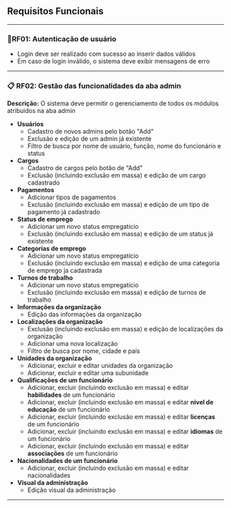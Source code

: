 ## Requisitos Funcionais
---
### 🔐RF01: Autenticação de usuário

* Login deve ser realizado com sucesso ao inserir dados válidos
* Em caso de login inválido, o sistema deve exibir mensagens de erro
---

### 📋 RF02: Gestão das funcionalidades da aba admin

**Descrição:** O sistema deve permitir o gerenciamento de todos os módulos atribuidos na aba admin
- **Usuários**
    - Cadastro de novos admins pelo botão "Add"
    - Exclusão e edição de um admin já existente
    - Filtro de busca por nome de usuário, função, nome do funcionário e status
- **Cargos**
    - Cadastro de cargos pelo botão de "Add"
    - Exclusão (incluindo exclusão em massa) e edição de um cargo cadastrado
- **Pagamentos**
    - Adicionar tipos de pagamentos 
    - Exclusão (incluindo exclusão em massa) e edição de um tipo de pagamento já cadastrado
- **Status de emprego**
    - Adicionar um novo status empregatício
    - Exclusão (incluindo exclusão em massa) e edição de um status já existente
- **Categorias de emprego**
    - Adicionar um novo status empregatício
    - Exclusão (incluindo exclusão em massa) e edição de uma categoria de emprego ja cadastrada
- **Turnos de trabalho**
    - Adicionar um novo status empregatício
    - Exclusão (incluindo exclusão em massa) e edição de turnos de trabalho
- **Informações da organização**
    - Edição das informações da organização
- **Localizações da organização**
    - Exclusão (incluindo exclusão em massa) e edição de localizações da organização
    - Adicionar uma nova localização
    - Filtro de busca por nome, cidade e país
- **Unidades da organização**
    - Adicionar, excluir e editar unidades da organização
    - Adicionar, excluir e editar uma subunidade
- **Qualificações de um funcionário**
    - Adicionar, excluir (incluindo exclusão em massa) e editar **habilidades** de um funcionário
   - Adicionar, excluir (incluindo exclusão em massa) e editar **nivel de educação** de um funcionário
   - Adicionar, excluir (incluindo exclusão em massa) e editar **licenças** de um funcionário  
  - Adicionar, excluir (incluindo exclusão em massa) e editar **idiomas** de um funcionário  
   - Adicionar, excluir (incluindo exclusão em massa) e editar **associações** de um funcionário  
- **Nacionalidades de um funcionário**
    - Adicionar, excluir (incluindo exclusão em massa) e editar nacionalidades
- **Visual da administração**
  - Edição visual da administração

---